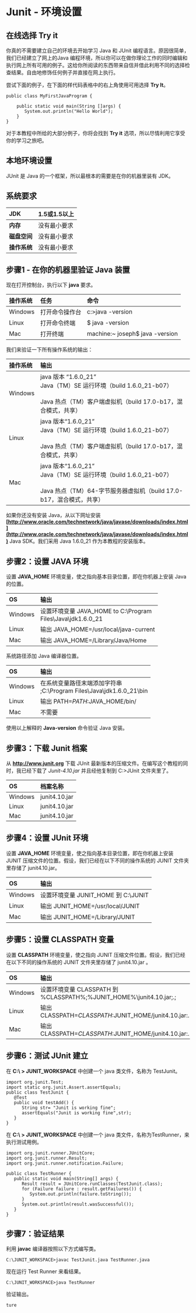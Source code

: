 # Junit - 环境设置

## 在线选择 Try it

你真的不需要建立自己的环境去开始学习 Java 和 JUnit 编程语言。原因很简单，我们已经建立了网上的Java 编程环境，所以你可以在做你理论工作的同时编辑和执行网上所有可用的例子。这给你所阅读的东西带来自信并借此利用不同的选择检查结果。自由地修饰任何例子并直接在网上执行。

尝试下面的例子，在下面的样代码表格中的右上角使用可用选择 **Try It**。

```
public class MyFirstJavaProgram {

    public static void main(String []args) {
       System.out.println("Hello World");
    }
} 
```

对于本教程中所给的大部分例子，你将会找到 **Try it** 选项，所以尽情利用它享受你的学习之旅吧。

## 本地环境设置

JUnit 是 Java 的一个框架，所以最根本的需要是在你的机器里装有 JDK。

## 系统要求

|**JDK**| 1.5或1.5以上|
|:---|:------------|
|**内存**|没有最小要求|
|**磁盘空间**|没有最小要求|
|**操作系统**|没有最小要求|

## 步骤1 - 在你的机器里验证 Java 装置

现在打开控制台，执行以下 **java** 要求。

|**操作系统**|**任务**|**命令**|
|:--|:---|:-----|
|Windows|打开命令操作台|c:\>java -version|
|Linux	|打开命令终端|$ java -version|
|Mac	  |打开终端|machine:~ joseph$ java -version|

我们来验证一下所有操作系统的输出：

|**操作系统**|**输出**|
|:--|:---|
|Windows|java 版本 “1.6.0_21” <br> Java（TM）SE 运行环境（build 1.6.0_21-b07）<br><br>Java 热点（TM）客户端虚拟机（build 17.0-b17，混合模式，共享）|
|Linux	|java 版本“1.6.0_21” <br> Java（TM）SE 运行环境（build 1.6.0_21-b07）<br><br>Java 热点（TM）客户端虚拟机（build 17.0-b17，混合模式，共享）|
|Mac	  |java 版本“1.6.0_21”<br> Java（TM）SE 运行环境（build 1.6.0_21-b07）<br><br>Java 热点（TM）64-字节服务器虚拟机（build 17.0-b17，混合模式，共享）|

如果你还没有安装 Java，从以下网址安装 **[http://www.oracle.com/technetwork/java/javase/downloads/index.html](http://www.oracle.com/technetwork/java/javase/downloads/index.html)** Java SDK。我们采用 Java 1.6.0_21 作为本教程的安装版本。

## 步骤2：设置 JAVA 环境

设置 **JAVA_HOME** 环境变量，使之指向基本目录位置，即在你机器上安装 Java 的位置。

|**OS**|**输出**|
|:--|:----|
|Windows|设置环境变量 JAVA_HOME to C:\Program<br> Files\Java\jdk1.6.0_21|
|Linux	|输出 JAVA_HOME=/usr/local/java-current|
|Mac	  |输出 JAVA_HOME=/Library/Java/Home|

系统路径添加 Java 编译器位置。

|**OS**|**输出**|
|:--|:---|
|Windows|在系统变量路径末端添加字符串<br> ;C:\Program Files\Java\jdk1.6.0_21\bin|
|Linux|输出 PATH=$PATH:$JAVA_HOME/bin/|
|Mac  |不需要|

使用以上解释的 **Java-version** 命令验证 Java 安装。 

## 步骤3：下载 Junit 档案
从 **http://www.junit.org** 下载 JUnit 最新版本的压缩文件。在编写这个教程的同时，我已经下载了 *Junit-4.10.jar* 并且经他复制到 C:\>JUnit 文件夹里了。

|**OS**|**档案名称**|
|:---|:-----|
|Windows|junit4.10.jar|
|Linux	|junit4.10.jar|
|Mac	  |junit4.10.jar|

## 步骤4：设置 JUnit 环境

设置 **JAVA_HOME** 环境变量，使之指向基本目录位置，即在你机器上安装 JUNIT 压缩文件的位置。假设，我们已经在以下不同的操作系统的 JUNIT 文件夹里存储了 junit4.10.jar。

|**OS**|**输出**|
|:--|:----|
|Windows|设置环境变量 JUNIT_HOME 到 C:\JUNIT|
|Linux	|输出 JUNIT_HOME=/usr/local/JUNIT|
|Mac    |输出 JUNIT_HOME=/Library/JUNIT|

## 步骤5：设置 CLASSPATH 变量

设置 **CLASSPATH** 环境变量，使之指向 JUNIT 压缩文件位置。假设，我们已经在以下不同的操作系统的 JUNIT 文件夹里存储了 junit4.10.jar 。

|**OS**|**输出**|
|:--|:---|
|Windows|设置环境变量 CLASSPATH 到 %CLASSPATH%;%JUNIT_HOME%\junit4.10.jar;.;|
|Linux	|输出 CLASSPATH=$CLASSPATH:$JUNIT_HOME/junit4.10.jar:.|
|Mac	  |输出 CLASSPATH=$CLASSPATH:$JUNIT_HOME/junit4.10.jar:.|

## 步骤6：测试 JUnit 建立

在 **C:\ > JUNIT_WORKSPACE** 中创建一个 java 类文件，名称为 TestJunit。

```
import org.junit.Test;
import static org.junit.Assert.assertEquals;
public class TestJunit {
   @Test
   public void testAdd() {
      String str= "Junit is working fine";
      assertEquals("Junit is working fine",str);
   }
}
```

在 **C:\ > JUNIT_WORKSPACE** 中创建一个 java 类文件，名称为TestRunner，来执行测试用例。

```
import org.junit.runner.JUnitCore;
import org.junit.runner.Result;
import org.junit.runner.notification.Failure;

public class TestRunner {
   public static void main(String[] args) {
      Result result = JUnitCore.runClasses(TestJunit.class);
      for (Failure failure : result.getFailures()) {
         System.out.println(failure.toString());
      }
      System.out.println(result.wasSuccessful());
   }
}  	
```

## 步骤7：验证结果

利用 **javac** 编译器按照以下方式编写类。

```
C:\JUNIT_WORKSPACE>javac TestJunit.java TestRunner.java
```

现在运行 Test Runner 来看结果。

```
C:\JUNIT_WORKSPACE>java TestRunner
```

验证输出。

```
ture
```


